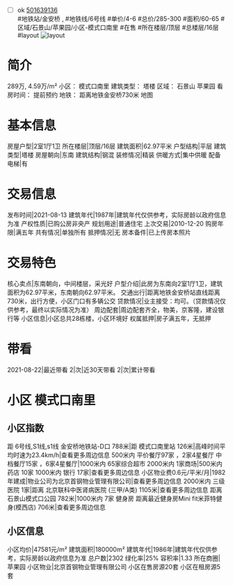 - [ ] ok [501639136](https://bj.5i5j.com/ershoufang/501639136.html)  
 #地铁站/金安桥 ,  #地铁线/6号线
#单价/4-6 #总价/285-300 #面积/60-65   #区域/石景山/苹果园/小区-模式口南里 #在售 #所在楼层/顶层 #总楼层/16层 #layout 
![layout](http://image2a.5i5j.com/bdir/layout/26cb36c3e0c643699ebb8fd9185f80ff.jpg_P5.jpg) 
# 简介 
 289万,  4.59万/m² 
小区： 模式口南里
建筑类型： 塔楼
区域： 石景山 苹果园
看房时间： 提前预约
地铁： 距离地铁金安桥730米 地图
# 基本信息 
 房屋户型|2室1厅1卫
所在楼层|顶层/16层
建筑面积|62.97平米
户型结构|平层
建筑类型|塔楼
房屋朝向|东南
建筑结构|钢混
装修情况|精装
供暖方式|集中供暖
配备电梯|有
# 交易信息 
 发布时间|2021-08-13
建筑年代|1987年|建筑年代仅供参考，实际房龄以政府信息为准
产权性质|已购公房非央产
规划用途|普通住宅
上次交易|2010-12-20
购房年限|满五年
共有情况|单独所有
抵押情况|无
房本备件|已上传房本照片
# 交易特色 
 核心卖点|东南朝向，中间楼层，采光好
户型介绍|此房为东南向2室1厅1卫，建筑面积为62.97平米，东南朝向62.97平米。
交通出行|距离地铁金安桥站直线距离730米，出行方便，小区门口有多辆公交
贷款情况|业主接受：均可。（贷款情况仅供参考，最终以实际情况为准）
周边配套|周边配套齐全，物美，京客隆，建设银行等
小区信息|小区总共28栋楼，小区环境好
权属抵押|房子满五年，无抵押
# 带看 
 2021-08-22|最近带看	 2|次|近30天带看	 2|次|累计带看
# 小区 模式口南里
## 小区指数 
 距 6号线,S1线,s1线 金安桥地铁站-D口 788米|距 模式口南里站 126米|高峰时间平均时速为23.4km/h|查看更多周边信息
500米内 平价餐厅97家 ，2家4星餐厅
中档餐厅15家 ，6家4星餐厅|1000米内 65家综合超市
2000米内 1家商场|500米内 药店 10家
1000米内 银行 17家|查看更多周边信息
小区物业费0.6元/平米/月|1982年建成|物业公司为北京首钢物业管理有限公司|查看更多周边信息
2000米内 三级医院 1家|距离 北京联科中医肾病医院 (三甲/A类) 1105米|查看更多周边信息
距离 石景山模式口公园 782米|1000米内 7家 健身房
距离最近健身房Mini fit米菲特健身(模西店) 706米|查看更多周边信息
## 小区信息 
 小区均价|47581元/m²
建筑面积|180000m²
建筑年代|1986年|建筑年代仅供参考，实际房龄以政府信息为准
总户数|2302
绿化率|25%
容积率|1.33
所在商圈|苹果园
小区物业|北京首钢物业管理有限公司
小区在售房源20套
小区在租房源5套
